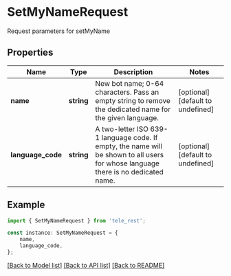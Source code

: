 # SetMyNameRequest

Request parameters for setMyName

## Properties

Name | Type | Description | Notes
------------ | ------------- | ------------- | -------------
**name** | **string** | New bot name; 0-64 characters. Pass an empty string to remove the dedicated name for the given language. | [optional] [default to undefined]
**language_code** | **string** | A two-letter ISO 639-1 language code. If empty, the name will be shown to all users for whose language there is no dedicated name. | [optional] [default to undefined]

## Example

```typescript
import { SetMyNameRequest } from 'tele_rest';

const instance: SetMyNameRequest = {
    name,
    language_code,
};
```

[[Back to Model list]](../README.md#documentation-for-models) [[Back to API list]](../README.md#documentation-for-api-endpoints) [[Back to README]](../README.md)
